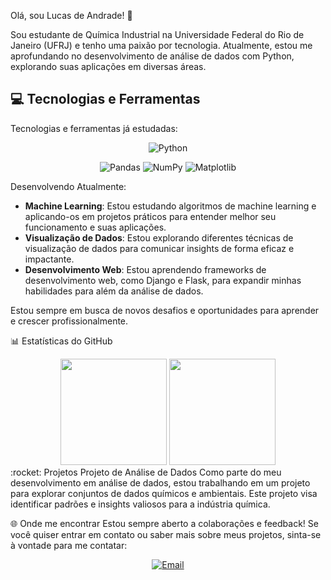 Olá, sou Lucas de Andrade! 👋

Sou estudante de Química Industrial na Universidade Federal do Rio de Janeiro (UFRJ) e tenho uma paixão por tecnologia. Atualmente, estou me aprofundando no desenvolvimento de análise de dados com Python, explorando suas aplicações em diversas áreas.

## 💻 Tecnologias e Ferramentas

Tecnologias e ferramentas já estudadas:

<div align="center">

<!-- Linguagens de Programação -->

![Python](https://img.shields.io/badge/Python-3776AB?style=for-the-badge&logo=python&logoColor=white)

<!-- Bibliotecas Python -->

![Pandas](https://img.shields.io/badge/pandas-%23150458.svg?style=for-the-badge&logo=pandas&logoColor=white)
![NumPy](https://img.shields.io/badge/numpy-%23013243.svg?style=for-the-badge&logo=numpy&logoColor=white)
![Matplotlib](https://img.shields.io/badge/matplotlib-%23001E8A.svg?style=for-the-badge&logo=matplotlib&logoColor=white)

</div>

Desenvolvendo Atualmente:

- **Machine Learning**: Estou estudando algoritmos de machine learning e aplicando-os em projetos práticos para entender melhor seu funcionamento e suas aplicações.
- **Visualização de Dados**: Estou explorando diferentes técnicas de visualização de dados para comunicar insights de forma eficaz e impactante.
- **Desenvolvimento Web**: Estou aprendendo frameworks de desenvolvimento web, como Django e Flask, para expandir minhas habilidades para além da análise de dados.

Estou sempre em busca de novos desafios e oportunidades para aprender e crescer profissionalmente.

📊 Estatísticas do GitHub
<div align="center">
  <img height="170em" src="https://github-readme-stats.vercel.app/api/top-langs/?username=luucasluuis&hide=handlebars&layout=compact&langs_count=10&theme=tokyonight"/>
  <img height="170em" src="https://github-readme-streak-stats.herokuapp.com/?user=luucasluuis&theme=tokyonight"/>
</div>
:rocket: Projetos
Projeto de Análise de Dados
Como parte do meu desenvolvimento em análise de dados, estou trabalhando em um projeto para explorar conjuntos de dados químicos e ambientais. Este projeto visa identificar padrões e insights valiosos para a indústria química.

🌐 Onde me encontrar
Estou sempre aberto a colaborações e feedback! Se você quiser entrar em contato ou saber mais sobre meus projetos, sinta-se à vontade para me contatar:

<div align="center">
  <a href="mailto:lucaslca@eq.ufrj.br@example.com">
    <img src="https://img.shields.io/badge/-Email-%23EA4335?style=for-the-badge&logo=gmail&logoColor=white" alt="Email">
  </a>
</div>
